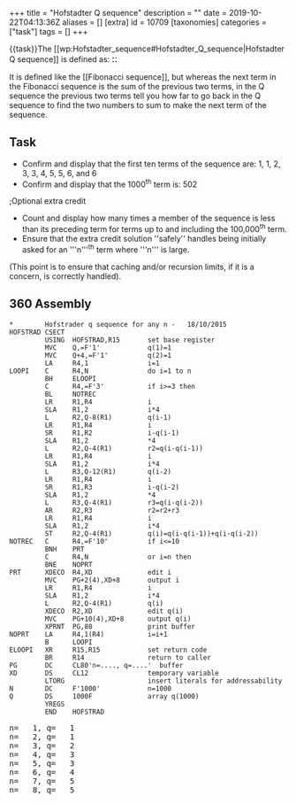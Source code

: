+++
title = "Hofstadter Q sequence"
description = ""
date = 2019-10-22T04:13:36Z
aliases = []
[extra]
id = 10709
[taxonomies]
categories = ["task"]
tags = []
+++

{{task}}The [[wp:Hofstadter_sequence#Hofstadter_Q_sequence|Hofstadter Q sequence]] is defined as:
<big>
:: <math>\begin{align}
Q(1)&=Q(2)=1, \\
Q(n)&=Q\big(n-Q(n-1)\big)+Q\big(n-Q(n-2)\big), \quad n>2.
\end{align}</math>
</big>

It is defined like the [[Fibonacci sequence]], but whereas the next term in the Fibonacci sequence is the sum of the previous two terms, in the Q sequence the previous two terms tell you how far to go back in the Q sequence to find the two numbers to sum to make the next term of the sequence.


## Task

* Confirm and display that the first ten terms of the sequence are: 1, 1, 2, 3, 3, 4, 5, 5, 6, and 6
* Confirm and display that the 1000<sup>th</sup> term is:   502


;Optional extra credit
* Count and display how many times a member of the sequence is less than its preceding term for terms up to and including the 100,000<sup>th</sup> term.
* Ensure that the extra credit solution   ''safely''   handles being initially asked for an '''n'''<sup>th</sup> term where   '''n'''   is large.

(This point is to ensure that caching and/or recursion limits, if it is a concern, is correctly handled).





## 360 Assembly

```360asm
*        Hofstrader q sequence for any n -   18/10/2015
HOFSTRAD CSECT
         USING  HOFSTRAD,R15       set base register
         MVC    Q,=F'1'            q(1)=1
         MVC    Q+4,=F'1'          q(2)=1
         LA     R4,1               i=1
LOOPI    C      R4,N               do i=1 to n
         BH     ELOOPI
         C      R4,=F'3'           if i>=3 then
         BL     NOTREC
         LR     R1,R4              i
         SLA    R1,2               i*4
         L      R2,Q-8(R1)         q(i-1)
         LR     R1,R4              i
         SR     R1,R2              i-q(i-1)
         SLA    R1,2               *4
         L      R2,Q-4(R1)         r2=q(i-q(i-1))
         LR     R1,R4              i
         SLA    R1,2               i*4
         L      R3,Q-12(R1)        q(i-2)
         LR     R1,R4              i
         SR     R1,R3              i-q(i-2)
         SLA    R1,2               *4
         L      R3,Q-4(R1)         r3=q(i-q(i-2))
         AR     R2,R3              r2=r2+r3
         LR     R1,R4              i
         SLA    R1,2               i*4
         ST     R2,Q-4(R1)         q(i)=q(i-q(i-1))+q(i-q(i-2))
NOTREC   C      R4,=F'10'          if i<=10
         BNH    PRT
         C      R4,N               or i=n then
         BNE    NOPRT
PRT      XDECO  R4,XD              edit i
         MVC    PG+2(4),XD+8       output i
         LR     R1,R4              i
         SLA    R1,2               i*4
         L      R2,Q-4(R1)         q(i)
         XDECO  R2,XD              edit q(i)
         MVC    PG+10(4),XD+8      output q(i)
         XPRNT  PG,80              print buffer
NOPRT    LA     R4,1(R4)           i=i+1
         B      LOOPI
ELOOPI   XR     R15,R15            set return code
         BR     R14                return to caller
PG       DC     CL80'n=...., q=....'  buffer
XD       DS     CL12               temporary variable
         LTORG                     insert literals for addressability
N        DC     F'1000'            n=1000
Q        DS     1000F              array q(1000)
         YREGS
         END    HOFSTRAD
```

<pre style="height:16ex">
n=   1, q=   1
n=   2, q=   1
n=   3, q=   2
n=   4, q=   3
n=   5, q=   3
n=   6, q=   4
n=   7, q=   5
n=   8, q=   5
n=   9, q=   6
n=  10, q=   6
n=1000, q= 502

```



## Ada


```Ada
with Ada.Text_IO;

procedure Hofstadter_Q_Sequence is

   type Callback is access procedure(N: Positive);

   procedure Q(First, Last: Positive; Q_Proc: Callback) is
   -- calls Q_Proc(Q(First)); Q_Proc(Q(First+1)); ... Q_Proc(Q(Last));
   -- precondition: Last > 2

      Q_Store: array(1 .. Last) of Natural := (1 => 1, 2 => 1, others => 0);
      -- "global" array to store the Q(I)
      -- if Q_Store(I)=0, we compute Q(I) and update Q_Store(I)
      -- else we already know Q(I) = Q_Store(I)

      function Q(N: Positive) return Positive is
      begin
         if Q_Store(N) = 0 then
            Q_Store(N) := Q(N - Q(N-1)) + Q(N-Q(N-2));
         end if;
         return Q_Store(N);
      end Q;

   begin
      for I in First .. Last loop
         Q_Proc(Q(I));
      end loop;
   end Q;

   procedure Print(P: Positive) is
   begin
      Ada.Text_IO.Put(Positive'Image(P));
   end Print;

   Decrease_Counter: Natural := 0;
   Previous_Value: Positive := 1;

   procedure Decrease_Count(P: Positive) is
   begin
      if P < Previous_Value then
         Decrease_Counter := Decrease_Counter + 1;
      end if;
      Previous_Value := P;
   end Decrease_Count;

begin
   Q(1, 10, Print'Access);
   -- the first ten terms of the sequence are: 1, 1, 2, 3, 3, 4, 5, 5, 6, and 6
   Ada.Text_IO.New_Line;

   Q(1000, 1000,  Print'Access);
   -- the 1000'th term is: 502
   Ada.Text_IO.New_Line;

   Q(2, 100_000, Decrease_Count'Access);
   Ada.Text_IO.Put_Line(Integer'Image(Decrease_Counter));
   -- how many times a member of the sequence is less than its preceding term
   -- for terms up to and including the 100,000'th term
end Hofstadter_Q_Sequence;
```


```txt
 1 1 2 3 3 4 5 5 6 6
 502
 49798
```



## ALGOL 68

{{trans|C}} Note: This specimen retains the original [[Hofstadter_Q_sequence#C|C]] coding style.
'''File: Hofstadter_Q_sequence.a68'''
```algol68
#!/usr/local/bin/a68g --script #

INT n = 100000;
main:
(
        INT flip;
        [n]INT q;

        q[1] := q[2] := 1;

        FOR i FROM 3 TO n DO
                q[i] := q[i - q[i - 1]] + q[i - q[i - 2]] OD;

        FOR i TO 10 DO
                printf(($g(0)$, q[i], $b(l,x)$, i = 10)) OD;

        printf(($g(0)l$, q[1000]));

        flip := 0;
        FOR i TO n-1 DO
                flip +:= ABS (q[i] > q[i + 1]) OD;

        printf(($"flips: "g(0)l$, flip))
)
```

```txt

1 1 2 3 3 4 5 5 6 6
502
flips: 49798

```



## APL



```APL
∇ Q_sequence;seq;size
    size←100000
    seq←{⍵,+/⍵[(1+⍴⍵)-¯2↑⍵]}⍣(size-2)⊢1 1

    ⎕←'The first 10 terms are:', seq[⍳10]
    ⎕←'The 1000th term is:', seq[1000]
    ⎕←(+/ 2>/seq),'terms were preceded by a larger term.'
∇
```


```txt

The first 10 terms are: 1 1 2 3 3 4 5 5 6 6
The 1000th term is: 502
49798 terms were preceded by a larger term.

```



## AutoHotkey


```AutoHotkey
SetBatchLines, -1
Q := HofsQSeq(100000)

Loop, 10
	Out .= Q[A_Index] ", "

MsgBox, % "First ten:`t" Out "`n"
	. "1000th:`t`t" Q[1000] "`n"
	. "Flips:`t`t" Q.flips

HofsQSeq(n) {
	Q := {1: 1, 2: 1, "flips": 0}
	Loop, % n - 2 {
		i := A_Index + 2
		,	Q[i] := Q[i - Q[i - 1]] + Q[i - Q[A_Index]]
		if (Q[i] < Q[i - 1])
			Q.flips++
	}
	return Q
}
```

```txt
First ten:	1, 1, 2, 3, 3, 4, 5, 5, 6, 6,
1000th:		502
Flips:		49798
```



## AWK


```awk
#!/usr/bin/awk -f
BEGIN {
  N = 100000
  print "Q-sequence(1..10) : " Qsequence(10)
  Qsequence(N,Q)
  print "1000th number of Q sequence : " Q[1000]
  for (n=2; n<=N; n++) {
	if (Q[n]<Q[n-1]) NN++
  }
  print "number of Q(n)<Q(n+1) for n<=100000 : " NN
}

function Qsequence(N,Q) {
  Q[1] = 1
  Q[2] = 1
  seq = "1 1"
  for (n=3; n<=N; n++) {
    Q[n] = Q[n-Q[n-1]]+Q[n-Q[n-2]]
    seq = seq" "Q[n]
  }
  return seq
}
```



```txt
Q-sequence(1..10) : 1 1 2 3 3 4 5 5 6 6
1000th number of Q sequence : 502
number of Q(n)<Q(n+1) for n<=100000 : 49798
```



## BASIC256

```BASIC256

limite = 100000
dim Q[limite+1]
cont = 0
Q[1] = 1
Q[2] = 1
for i = 3 to limite
	Q[i] = Q[i-Q[i-1]] + Q[i-Q[i-2]]
	if Q[i] < Q[i-1] then cont += 1
next i

print "Primeros 10 términos: ";
for i = 1 to 10
	print Q[i] + " ";
next i

print "Término número 1000:  "; Q[1000]
print "Términos menores que los anteriores: "; cont

```

```txt

Igual que la entrada de FreeBASIC.

```



## BBC BASIC


```bbcbasic
      PRINT "First 10 terms of Q = " ;
      FOR i% = 1 TO 10 : PRINT ;FNq(i%, c%) " "; : NEXT : PRINT
      PRINT "1000th term = " ; FNq(1000, c%)
      PRINT "100000th term = " ; FNq(100000, c%)
      PRINT "Term is less than preceding term " ; c% " times"
      END

      DEF FNq(n%, RETURN c%)
      LOCAL i%,q%()
      IF n% < 3 THEN = 1 ELSE IF n% = 3 THEN = 2
      DIM q%(n%)
      q%(1) = 1 : q%(2) = 1 : q%(3) = 2
      c% = 0
      FOR i% = 3 TO n%
        q%(i%) = q%(i% - q%(i%-1)) + q%(i% - q%(i%-2))
        IF q%(i%) < q%(i%-1) THEN c% += 1
      NEXT
      = q%(n%)
```

```txt

First 10 terms of Q = 1 1 2 3 3 4 5 5 6 6
1000th term = 502
100000th term = 48157
Term is less than preceding term 49798 times

```



## Bracmat


```bracmat
( 0:?memocells
& tbl$(memo,!memocells+1) { allocate array }
& ( Q
  =
    .   !arg:(1|2)&1
      |   !arg:>2
        & (   !arg:>!memocells:?memocells               { Array is too small. }
            & tbl$(memo,!memocells+1)        { Let array grow to needed size. }
          |                                         { Array is not too small. }
          )
        & ( !(!arg$memo):>0 { Set index to !arg. Return value at index if > 0 }
          |   Q$(!arg+-1*Q$(!arg+-1))+Q$(!arg+-1*Q$(!arg+-2))
            : ?(!arg$?memo)      { Set index to !arg. Store value just found. }
          )
  )
& 0:?i
&   whl
  ' (1+!i:~>10:?i&put$(str$(Q$!i " ")))
& put$\n
& whl'(1+!i:~>1000:?i&Q$!i)
& out$(Q$1000)
& 0:?previous:?lessThan:?i
&   whl
  ' ( 1+!i:~>100000:?i
    &   Q$!i
      : ( <!previous&1+!lessThan:?lessThan
        | ?
        )
      : ?previous
    )
& out$!lessThan
);
```

Output:

```txt
1 1 2 3 3 4 5 5 6 6
502
49798
```



## C


```c
#include <stdio.h>
#include <stdlib.h>

#define N 100000
int main()
{
	int i, flip, *q = (int*)malloc(sizeof(int) * N) - 1;

	q[1] = q[2] = 1;

	for (i = 3; i <= N; i++)
		q[i] = q[i - q[i - 1]] + q[i - q[i - 2]];

	for (i = 1; i <= 10; i++)
		printf("%d%c", q[i], i == 10 ? '\n' : ' ');

	printf("%d\n", q[1000]);

	for (flip = 0, i = 1; i < N; i++)
		flip += q[i] > q[i + 1];

	printf("flips: %d\n", flip);
	return 0;
}
```

```txt
1 1 2 3 3 4 5 5 6 6
502
flips: 49798

```



## C++

solution modeled after Perl solution


```cpp
#include <iostream>

int main() {
   const int size = 100000;
   int hofstadters[size] = { 1, 1 };
   for (int i = 3 ; i < size; i++)
      hofstadters[ i - 1 ] = hofstadters[ i - 1 - hofstadters[ i - 1 - 1 ]] +
                             hofstadters[ i - 1 - hofstadters[ i - 2 - 1 ]];
   std::cout << "The first 10 numbers are: ";
   for (int i = 0; i < 10; i++)
      std::cout << hofstadters[ i ] << ' ';
   std::cout << std::endl << "The 1000'th term is " << hofstadters[ 999 ] << " !" << std::endl;
   int less_than_preceding = 0;
   for (int i = 0; i < size - 1; i++)
      if (hofstadters[ i + 1 ] < hofstadters[ i ])
	     less_than_preceding++;
   std::cout << "In array of size: " << size << ", ";
   std::cout << less_than_preceding << " times a number was preceded by a greater number!" << std::endl;
   return 0;
}
```

```txt
The first 10 numbers are: 1 1 2 3 3 4 5 5 6 6
The 1000'th term is 502 !
In array of size: 100000, 49798 times a number was preceded by a greater number!
```



## C#



```C sharp
using System;
using System.Collections.Generic;

namespace HofstadterQSequence
{
    class Program
    {
        // Initialize the dictionary with the first two indices filled.
        private static readonly Dictionary<int, int> QList = new Dictionary<int, int>
                                                                 {
                                                                     {1, 1},
                                                                     {2, 1}
                                                                 };

        private static void Main()
        {
            int lessThanLast = 0;
                /* Initialize our variable that holds the number of times
                                   * a member of the sequence was less than its preceding term. */

            for (int n = 1; n <= 100000; n++)
            {
                int q = Q(n); // Get Q(n).

                if (n > 1 && QList[n - 1] > q) // If Q(n) is less than Q(n - 1),
                    lessThanLast++;            // then add to the counter.

                if (n > 10 && n != 1000) continue; /* If n is greater than 10 and not 1000,
                                                    * the rest of the code in the loop does not apply,
                                                    * and it will be skipped. */

                if (!Confirm(n, q)) // Confirm Q(n) is correct.
                    throw new Exception(string.Format("Invalid result: Q({0}) != {1}", n, q));

                Console.WriteLine("Q({0}) = {1}", n, q); // Write Q(n) to the console.
            }

            Console.WriteLine("Number of times a member of the sequence was less than its preceding term: {0}.",
                              lessThanLast);
        }

        private static bool Confirm(int n, int value)
        {
            if (n <= 10)
                return new[] {1, 1, 2, 3, 3, 4, 5, 5, 6, 6}[n - 1] == value;
            if (n == 1000)
                return 502 == value;
            throw new ArgumentException("Invalid index.", "n");
        }

        private static int Q(int n)
        {
            int q;

            if (!QList.TryGetValue(n, out q)) // Try to get Q(n) from the dictionary.
            {
                q = Q(n - Q(n - 1)) + Q(n - Q(n - 2)); // If it's not available, then calculate it.
                QList.Add(n, q); // Add it to the dictionary.
            }

            return q;
        }
    }
}
```


```txt
Q(1) = 1
Q(2) = 1
Q(3) = 2
Q(4) = 3
Q(5) = 3
Q(6) = 4
Q(7) = 5
Q(8) = 5
Q(9) = 6
Q(10) = 6
Q(1000) = 502
Number of times a member of the sequence was less than its preceding term: 49798.
```



## Clojure

The ''qs'' function, given the initial subsequence of Q of length ''n'', produces the initial subsequence of length ''n+1''.
The subsequences are vectors for efficient indexing.
''qfirst'' iterates ''qs'' so the nth iteration is Q{1..n].

```clojure
(defn qs [q]
  (let [n (count q)]
    (condp = n
      0 [1]
      1 [1 1]
      (conj q (+ (q (- n (q (- n 1))))
                 (q (- n (q (- n 2)))))))))

(defn qfirst [n] (-> (iterate qs []) (nth n)))

(println "first 10:" (qfirst 10))
(println "1000th:" (last (qfirst 1000)))
(println "extra credit:" (->> (qfirst 100000) (partition 2 1) (filter #(apply > %)) count))
```

<lang>first 10: [1 1 2 3 3 4 5 5 6 6]
1000th: 502
extra credit: 49798
```



## CoffeeScript

```coffeescript
hofstadterQ = do ->
  memo = [ 1 ,1, 1]
  Q = (n) ->
    result = memo[n]
    if typeof result != 'number'
      result = memo[n] = Q(n - Q(n - 1)) + Q(n - Q(n - 2))
    result

# some results:
console.log 'Q(' + i + ') = ' + hofstadterQ(i) for i in [1..10]
console.log 'Q(1000) = ' + hofstadterQ(1000)
```

```txt
Q(1) = 1
Q(2) = 1
Q(3) = 2
Q(4) = 3
Q(5) = 3
Q(6) = 4
Q(7) = 5
Q(8) = 5
Q(9) = 6
Q(10) = 6
Q(1000) = 502
```



## Common Lisp


```lisp
(defparameter *mm* (make-hash-table :test #'equal))

;;; generic memoization macro
(defmacro defun-memoize (f (&rest args) &body body)
  (defmacro hash () `(gethash (cons ',f (list ,@args)) *mm*))
  (let ((h (gensym)))
    `(defun ,f (,@args)
       (let ((,h (hash)))
	 (if ,h ,h
	   (setf (hash) (progn ,@body)))))))

;;; def q
(defun-memoize q (n)
  (if (<= n 2) 1
    (+ (q (- n (q (- n 1))))
       (q (- n (q (- n 2)))))))

;;; test
(format t "First of Q: ~a~%Q(1000): ~a~%Bumps up to 100000: ~a~%"
	(loop for i from 1 to 10 collect (q i))
	(q 1000)
	(loop with c = 0 with last-q = (q 1)
	      for i from 2 to 100000
	      do (let ((next-q (q i)))
		   (if (< next-q last-q) (incf c))
		   (setf last-q next-q))
	      finally (return c)))
```

```txt
First of Q: (1 1 2 3 3 4 5 5 6 6)
Q(1000): 502
Bumps up to 100000: 49798
```


Although the above definition of <code>q</code> is more general, for this specific problem the following is faster:
```lisp
(let ((cc (make-array 3 :element-type 'integer
		        :initial-element 1
			:adjustable t
			:fill-pointer 3)))
      (defun q (n)
	(when (>= n (length cc))
	  (loop for i from (length cc) below n do (q i))
	  (vector-push-extend
	    (+ (aref cc (- n (aref cc (- n 1))))
	       (aref cc (- n (aref cc (- n 2)))))
	    cc))
	(aref cc n)))
```



## D


```d
import std.stdio, std.algorithm, std.functional, std.range;

int Q(in int n) nothrow
in {
    assert(n > 0);
} body {
    alias mQ = memoize!Q;
    if (n == 1 || n == 2)
        return 1;
    else
        return mQ(n - mQ(n - 1)) + mQ(n - mQ(n - 2));
}

void main() {
    writeln("Q(n) for n = [1..10] is: ", iota(1, 11).map!Q);
    writeln("Q(1000) = ", Q(1000));
    writefln("Q(i) is less than Q(i-1) for i [2..100_000] %d times.",
             iota(2, 100_001).count!(i => Q(i) < Q(i - 1)));
}

```

```txt
Q(n) for n = [1..10] is: [1, 1, 2, 3, 3, 4, 5, 5, 6, 6]
Q(1000) = 502
Q(i) is less than Q(i-1) for i [2..100_000] 49798 times.

```



### Faster Version

Same output.

```d
import std.stdio, std.algorithm, std.range, std.array;

uint Q(in int n) nothrow
in {
    assert(n > 0);
} body {
    __gshared static Appender!(int[]) s = [0, 1, 1];

    foreach (immutable i; s.data.length .. n + 1)
        s ~= s.data[i - s.data[i - 1]] + s.data[i - s.data[i - 2]];
    return s.data[n];
}

void main() {
    writeln("Q(n) for n = [1..10] is: ", iota(1, 11).map!Q);
    writeln("Q(1000) = ", Q(1000));
    writefln("Q(i) is less than Q(i-1) for i [2..100_000] %d times.",
             iota(2, 100_001).count!(i => Q(i) < Q(i - 1)));
}

```



### Even Faster Version

This code is here to show that you don't have to use all fancy features of D. Straightforward simple code is often clearer, and faster.


```d

import std.stdio;

int[100_000] Q;

void main() {
	Q[0] = 1;
	Q[1] = 1;

	for (int i = 2; i < 100_000; i++)
	{
		Q[i] = Q[i - Q[i - 1]] + Q[i - Q[i - 2]];
	}

	write("Q(1..10) : ");
	for (int i = 0; i < 10; i++)
	{
		write(" ", Q[i]);
	}
	writeln;

	write("Q(1000) : ");
	writeln(Q[999]);

	int lt = 0;
	for (int i = 1; i < 100_000; i++)
	{
		if( Q[i-1] > Q[i] ) lt++;
	}

	writefln("Q(i) is less than Q(i-1) for i [2..100_000] %d times.", lt);
}

```



## Dart

Naive version using only recursion (Q(1000) fails due to browser script runtime restrictions)

```dart
int Q(int n) => n>2 ? Q(n-Q(n-1))+Q(n-Q(n-2)) : 1;

main() {
  for(int i=1;i<=10;i++) {
    print("Q($i)=${Q(i)}");
  }
  print("Q(1000)=${Q(1000)}");
}
```


Version featuring caching.

```dart
class Q {
  Map<int,int> _table;

  Q() {
    _table=new Map<int,int>();
    _table[1]=1;
    _table[2]=1;
  }

  int q(int n) {
    // if the cache is not filled until n-1, fill it starting with the lowest entries first
    // this avoids doing a recursion from n to 2 (e.g. if you call q(1000000) first)
    // this doesn't happen in the  tasks calls since the cache is filled ascending
    if(_table[n-1]==null) {
      for(int i=_table.length;i<n;i++) {
		q(i);
	  }
    }
    if(_table[n]==null) {
      _table[n]=q(n-q(n-1))+q(n-q(n-2));
    }

    return _table[n];
  }
}

main() {
  Q q=new Q();

  for(int i=1;i<=10;i++) {
    print("Q($i)=${q.q(i)}");
  }
  print("Q(1000)=${q.q(1000)}");

  int count=0;
  for(int i=2;i<=100000;i++) {
    if(q.q(i)<q.q(i-1)) {
      count++;
    }
  }
  print("value is smaller than previous $count times");
}
```

```txt
Q(1)=1
Q(2)=1
Q(3)=2
Q(4)=3
Q(5)=3
Q(6)=4
Q(7)=5
Q(8)=5
Q(9)=6
Q(10)=6
Q(1000)=502
value is smaller than previous 49798 times
```


If the maximum number is known, filling an array is probably the fastest solution.

```dart
main() {
  List<int> q=new List<int>(100001);
  q[1]=q[2]=1;

  int count=0;
  for(int i=3;i<q.length;i++) {
    q[i]=q[i-q[i-1]]+q[i-q[i-2]];
    if(q[i]<q[i-1]) {
      count++;
    }
  }
  for(int i=1;i<=10;i++) {
    print("Q($i)=${q[i]}");
  }
  print("Q(1000)=${q[1000]}");
  print("value is smaller than previous $count times");
}
```



## EchoLisp


```scheme

(define RECURSE_BUMP 500) ;; minimum of chrome:500 safari:1000 firefox:2000

;; count flips
(define (flips N)
	(for/sum ((n (in-range 2 (1+ N))))
	#:when (< (Q n) (Q (1- n)))  1))

(cache-size 120000)
(define (Q n)
	;; prevent browser stack overflow at low-cost
	(when (zero? (modulo n RECURSE_BUMP)) (for ((i (in-range 0 n RECURSE_BUMP ))) (Q i)))
	(+ (Q (- n (Q (1- n)))) (Q (- n (Q (- n 2))))))
(remember 'Q #(1 1 1)) ;; memoize and init


;; first call : check stack OK
(Q 100000) → 48157

(for ((i 11)) (write (Q i)))
1 1 1 2 3 3 4 5 5 6 6

(Q 1000)  → 502
(flips 100000) → 49798

```



## Eiffel


```Eiffel

class
	APPLICATION

create
	make

feature

	make
			-- Test output of the feature hofstadter_q_sequence.
		local
			count, i: INTEGER
			test: ARRAY [INTEGER]
		do
			io.put_string ("%NFirst ten numbers: %N")
			test := hofstadter_q_sequence (10)
			across
				test as ar
			loop
				io.put_string (ar.item.out + "%T")
			end
			test := hofstadter_q_sequence (100000)
			io.put_string ("1000th:%N")
			io.put_integer (test [1000])
			io.put_string ("%NNumber of Flips:%N")
			from
				i := 2
			until
				i > 100000
			loop
				if test [i] < test [i - 1] then
					count := count + 1
				end
				i := i + 1
			end
			io.put_integer (count)
		end

	hofstadter_q_sequence (lim: INTEGER): ARRAY [INTEGER]
			-- Hofstadter Q Sequence up to 'lim'.
		require
			lim_positive: lim > 0
		local
			q: ARRAY [INTEGER]
			i: INTEGER
		do
			create Result.make_filled (1, 1, lim)
			Result [1] := 1
			Result [2] := 1
			from
				i := 3
			until
				i > lim
			loop
				Result [i] := Result [i - Result [i - 1]] + Result [i - Result [i - 2]]
				i := i + 1
			end
		end

end


```

```txt

First ten numbers:
1 1 2 3 3 4 5 5 6 6
1000th:
502
Number of Flips:
49798

```



## Elixir

changed collection (Erlang array => Map)

```elixir
defmodule Hofstadter do
  defp flip(v2, v1) when v1 > v2, do: 1
  defp flip(_v2, _v1), do: 0

  defp list_terms(max, n, acc), do: Enum.map_join(n..max, ", ", &acc[&1])

  defp hofstadter(n, n, acc, flips) do
    IO.puts "The first ten terms are: #{list_terms(10, 1, acc)}"
    IO.puts "The 1000'th term is #{acc[1000]}"
    IO.puts "Number of flips: #{flips}"
  end
  defp hofstadter(max, n, acc, flips) do
    qn1 = acc[n-1]
    qn = acc[n - qn1] + acc[n - acc[n-2]]
    hofstadter(max, n+1, Map.put(acc, n, qn), flips + flip(qn, qn1))
  end

  def main(max \\ 100_000) do
    acc = %{1 => 1, 2 => 1}
    hofstadter(max+1, 3, acc, 0)
  end
end

Hofstadter.main
```


```txt

The first ten terms are: 1, 1, 2, 3, 3, 4, 5, 5, 6, 6
The 1000'th term is 502
Number of flips: 49798

```



## Erlang


```erlang
%% @author Jan Willem Luiten <jwl@secondmove.com>
%% Hofstadter Q Sequence for Rosetta Code

-module(hofstadter).
-export([main/0]).
-define(MAX, 100000).

flip(V2, V1) when V1 > V2 -> 1;
flip(_V2, _V1) -> 0.

list_terms(N, N, Acc) ->
	io:format("~w~n", [array:get(N, Acc)]);
list_terms(Max, N, Acc) ->
	io:format("~w, ", [array:get(N, Acc)]),
	list_terms(Max, N+1, Acc).

hofstadter(N, N, Acc, Flips) ->
	io:format("The first ten terms are: "),
	list_terms(9, 0, Acc),
	io:format("The 1000'th term is ~w~n", [array:get(999, Acc)]),
	io:format("Number of flips: ~w~n", [Flips]);
hofstadter(Max, N, Acc, Flips) ->
	Qn1 = array:get(N-1, Acc),
	Qn = array:get(N - Qn1, Acc) + array:get(N - array:get(N-2, Acc), Acc),
	hofstadter(Max, N+1, array:set(N, Qn, Acc), Flips + flip(Qn, Qn1)).

main() ->
	Tmp = array:set(0, 1, array:new(?MAX)),
	Acc = array:set(1, 1, Tmp),
	hofstadter(?MAX, 2, Acc, 0).

```

```txt

The first ten terms are: 1, 1, 2, 3, 3, 4, 5, 5, 6, 6
The 1000'th term is 502
Number of flips: 49798

```



## ERRE

```ERRE

PROGRAM HOFSTADER_Q

!
! for rosettacode.org
!

DIM Q%[10000]

PROCEDURE QSEQUENCE(Q,FLAG%->SEQ$)
! if FLAG% is true accumulate sequence in SEQ$
! (attention to string var lenght=255)
! otherwise calculate values in Q%[] only

  LOCAL N
  Q%[1]=1
  Q%[2]=1
  SEQ$="1 1"
  IF NOT FLAG% THEN Q=NUM END IF
  FOR N=3 TO Q DO
    Q%[N]=Q%[N-Q%[N-1]]+Q%[N-Q%[N-2]]
    IF FLAG% THEN SEQ$=SEQ$+STR$(Q%[N]) END IF
  END FOR
END PROCEDURE

BEGIN
  NUM=10000
  QSEQUENCE(10,TRUE->SEQ$)
  PRINT("Q-sequence(1..10) : ";SEQ$)
  QSEQUENCE(1000,FALSE->SEQ$)
  PRINT("1000th number of Q sequence : ";Q%[1000])
  FOR N=2 TO NUM DO
    IF Q%[N]<Q%[N-1] THEN NN+=1 END IF
  END FOR
  PRINT("Number of Q(n)<Q(n+1) for n<=10000 : ";NN)
END PROGRAM

```

Note: The extra credit was limited to 10000 because memory addressable range is limited to 64K.
If you want to implement extra credit for 100,000 you must use external file for array Q%[].

=={{header|F_Sharp|F#}}==

```fsharp
let memoize f =
    let cache = System.Collections.Generic.Dictionary<_,_>()
    fun x ->
        match cache.TryGetValue(x) with
        | (true, v) -> v
        | (_, _) ->
            let v = f x
            cache.[x] <- v
            v

let rec q = memoize (fun i ->
    if i < 3I then 1I
    else q (i - q (i - 1I)) + q (i - q(i - 2I)))

printf "q(1 .. 10) ="; List.iter (q >> (printf " %A")) [1I .. 10I]
printfn ""
printfn "q(1000) = %A" (q 1000I)
printfn "descents(100000) = %A" (Seq.sum  (Seq.init 100000 (fun i -> if q(bigint(i)) > q(bigint(i+1)) then 1 else 0)))
```

```txt
q(1 .. 10) = 1 1 2 3 3 4 5 5 6 6
q(1000) = 502
descents(100000) = 49798
```



## Factor

We define a method next that takes a sequence of the first n Q values and appends the next one to it. Then we perform it 1000 times on <code>{ 1 1 }</code> and show the first 10 and 999th (because the list is zero-indexed) elements.

```factor
( scratchpad ) : next ( seq -- newseq )
dup 2 tail* over length [ swap - ] curry map
[ dupd swap nth ] map 0 [ + ] reduce suffix ;

( scratchpad ) { 1 1 } 1000 [ next ] times  dup 10 head .  999 swap nth .
{ 1 1 2 3 3 4 5 5 6 6 }
502
```


=={{header|Fōrmulæ}}==

In [https://wiki.formulae.org/Hofstadter_Q_sequence this] page you can see the solution of this task.

Fōrmulæ programs are not textual, visualization/edition of programs is done showing/manipulating structures but not text ([http://wiki.formulae.org/Editing_F%C5%8Drmul%C3%A6_expressions more info]). Moreover, there can be multiple visual representations of the same program. Even though it is possible to have textual representation &mdash;i.e. XML, JSON&mdash; they are intended for transportation effects more than visualization and edition.

The option to show Fōrmulæ programs and their results is showing images. Unfortunately images cannot be uploaded in Rosetta Code.


## Fortran

The latter-day function COUNT(''logical expression'') could easily be replaced by a simple test-and-count in the DO-loop preparing the array. One hopes that the compiler produces sensible code rather than creating an auxiliary array of boolean results then counting the ''true'' values. Rather more clunky is the need to employ odd structure for the input loop so as to handle possible bad input (text, rather than a valid number, for example) and who knows, end-of-file might happen also.


```Fortran

Calculate the Hofstadter Q-sequence, using a big array rather than recursion.
      INTEGER ENUFF
      PARAMETER (ENUFF = 100000)
      INTEGER Q(ENUFF)	!Lots of memory these days.

      Q(1) = 1		!Initial values as per the definition.
      Q(2) = 1
      Q(3:) = -123456789!This will surely cause trouble!
      DO I = 3,ENUFF	!For values beyond the second,
        Q(I) = Q(I - Q(I - 1)) + Q(I - Q(I - 2))	!Reach back according to the last two values.
      END DO
Cast forth results as per the specification.
      WRITE (6,1) Q(1:10)		!Should be 1 1 2 3 3 4 5 5 6 6...
    1 FORMAT ("First ten values:",10I2)	!Known to be one-digit numbers.
      WRITE (6,*) "Q(1000) =",Q(1000)	!Should be 502.
      WRITE (6,3) ENUFF,COUNT(Q(2:ENUFF) < Q(1:ENUFF - 1))	!Please don't create a temporary array!
    3 FORMAT ("Count of those elements 2:",I0,
     1 " which are less than their predecessor: ",I0)	!Should be 49798.
Curry favour by allowing enquiries.
   10 WRITE (6,11) ENUFF
   11 FORMAT ("Nominate an index (in 1:",I0,"): ",$)	!Obviously, the $ says don't start a new line.
      READ (5,*,END = 999, ERR = 999) I	!Ask for a number, with precautions.
      IF (I.GT.0 .AND. I.LE.ENUFF) THEN	!A good number, but, within range?
        WRITE (6,12) I,Q(I)		!Yes. Reveal the requested value.
   12   FORMAT ("Q(",I0,") = ",I0)	!This should do.
        GO TO 10			!And ask again.
      END IF		! WHILE read(5,*) i & i > 0 & i < enuff DO write(6,*) "Q(",i,")=",Q(i);
Closedown.
  999 WRITE (6,*) "Bye."
      END

```


Output:

```txt

First ten values: 1 1 2 3 3 4 5 5 6 6
 Q(1000) =         502
Count of those elements 2:100000 which are less than their predecessor: 49798
Nominate an index (in 1:100000): 100000
Q(100000) = 48157
Nominate an index (in 1:100000): 0
 Bye.

```



## FreeBASIC


```freebasic

Const limite = 100000

Dim As Long Q(limite), i, cont = 0

Q(1) = 1
Q(2) = 1
For i = 3 To limite
    Q(i) = Q(i-Q(i-1)) + Q(i-Q(i-2))
    If Q(i) < Q(i-1) Then cont += 1
Next i

Print "Primeros 10 terminos:  ";
For i = 1 To 10
    Print Q(i) &" ";
Next i
Print

Print "Termino numero 1000:  "; Q(1000)

Print "Terminos menores que los anteriores: " &cont
End

```

```txt

Primeros 10 terminos:  1 1 2 3 3 4 5 5 6 6
Termino numero 1000:   502
Terminos menores que los anteriores: 49798

```



## Go

Sure there are ways that run faster or handle larger numbers; for the task though, maps and recursion work just fine.

```go
package main

import "fmt"

var m map[int]int

func initMap() {
    m = make(map[int]int)
    m[1] = 1
    m[2] = 1
}

func q(n int) (r int) {
    if r = m[n]; r == 0 {
        r = q(n-q(n-1)) + q(n-q(n-2))
        m[n] = r
    }
    return
}

func main() {
    initMap()
    // task
    for n := 1; n <= 10; n++ {
        showQ(n)
    }
    // task
    showQ(1000)
    // extra credit
    count, p := 0, 1
    for n := 2; n <= 1e5; n++ {
        qn := q(n)
        if qn < p {
            count++
        }
        p = qn
    }
    fmt.Println("count:", count)
    // extra credit
    initMap()
    showQ(1e6)
}

func showQ(n int) {
    fmt.Printf("Q(%d) = %d\n", n, q(n))
}
```

```txt

Q(1) = 1
Q(2) = 1
Q(3) = 2
Q(4) = 3
Q(5) = 3
Q(6) = 4
Q(7) = 5
Q(8) = 5
Q(9) = 6
Q(10) = 6
Q(1000) = 502
count: 49798
Q(1000000) = 512066

```



## Haskell


The basic task:


```Haskell
qSequence = tail qq where
  qq = 0 : 1 : 1 : map g [3..]
  g n = qq !! (n - qq !! (n-1)) + qq !! (n - qq !! (n-2))

-- Output:
*Main> (take 10 qSequence, qSequence !! (1000-1))
([1,1,2,3,3,4,5,5,6,6],502)
(0.00 secs, 525044 bytes)
```


Extra credit task:


```Haskell
import Data.Array

qSequence n = arr
  where
     arr = listArray (1,n) $ 1:1: map g [3..n]
     g i = arr!(i - arr!(i-1)) +
           arr!(i - arr!(i-2))

gradualth m k arr                         -- gradually precalculate m-th item
        | m <= v = pre `seq` arr!m        --   in steps of k
  where                                   --     to prevent STACK OVERFLOW
    pre = foldl1 (\a b-> a `seq` arr!b) [u,u+k..m]
    (u,v) = bounds arr

qSeqTest m n = let arr = qSequence $ max m n in
  ( take 10 . elems  $ arr                       -- 10 first items
  , gradualth m 10000 $ arr                      -- m-th item
  , length . filter (> 0)                       -- reversals in n items
     . _S (zipWith (-)) tail . take n . elems $ arr )

_S f g x = f x (g x)
```


```Haskell>Prelude Main
 qSeqTest 1000 100000    -- reversals in 100,000
([1,1,2,3,3,4,5,5,6,6],502,49798)
(0.09 secs, 18879708 bytes)

Prelude Main> qSeqTest 1000000 100000   -- 1,000,000-th item
([1,1,2,3,3,4,5,5,6,6],512066,49798)
(2.80 secs, 87559640 bytes)
```


Using a list (more or less) seemlessly backed up by a double resizing array:

```haskell
q = qq (listArray (1,2) [1,1]) 1 where
    qq ar n    = (arr!n) : qq arr (n+1) where
        l = snd (bounds ar)
        step n =arr!(n - (fromIntegral (arr!(n - 1)))) +
            arr!(n - (fromIntegral (arr!(n - 2))))
        arr :: Array Int Integer
        arr | n <= l = ar
            | otherwise = listArray (1, l*2)$
                ([ar!i | i <- [1..l]] ++
                 [step i | i <- [l+1..l*2]])

main = do
    putStr("first 10: "); print (take 10 q)
    putStr("1000-th:  "); print (q !! 999)
    putStr("flips: ")
    print $ length $ filter id $ take 100000 (zipWith (>) q (tail q))
```

```txt

first 10: [1,1,2,3,3,4,5,5,6,6]
1000-th:  502
flips: 49798

```


List backed up by a list of arrays, with nominal constant lookup time.  ''Somehow'' faster than the previous method.

```haskell
import Data.Array
import Data.Int (Int64)

q = qq [listArray (1,2) [1,1]] 1 where
    qq a n = seek aa n : qq aa (1 + n) where
        aa  | n <= l = a
            | otherwise = listArray (l+1,l*2) (take l $ drop 2 lst):a
            where
            l = snd (bounds $ head a)
            lst = seek a (l-1):seek a l:(ext lst (l+1))
            ext (q1:q2:qs) i = (g (i-q2) + g (i-q1)):ext (q2:qs) (1+i)
            g = seek aa
        seek (ar:ars) n
            | n >= fst (bounds ar) = ar ! n
            | otherwise = seek ars n

-- Only a perf test. Task can be done exactly the same as above
main = print $ sum qqq
    where
        qqq :: [Int64]
        qqq = map fromIntegral $ take 3000000 q
```


=={{header|Icon}} and {{header|Unicon}}==

```Icon
link printf

procedure main()

V := [1, 1, 2, 3, 3, 4, 5, 5, 6, 6]
every i := 1 to *V do
   if Q(i) ~= V[i] then stop("Assertion failure for position ",i)
printf("Q(1 to %d) - verified.\n",*V)

q := Q(n := 1000)
v := 502
printf("Q[%d]=%d - %s.\n",n,v,if q = v then "verified" else "failed")

invcount := 0
every i := 2 to (n := 100000) do
   if Q(i) < Q(i-1) then {
      printf("Q(%d)=%d < Q(%d)=%d\n",i,Q(i),i-1,Q(i-1))
      invcount +:= 1
      }
printf("There were %d inversions in Q up to %d\n",invcount,n)
end



procedure Q(n) #: Hofstader Q sequence
static S
initial S := [1,1]

if q := S[n] then return q
else {
   q := Q(n - Q(n - 1)) + Q(n - Q(n - 2))
   if *S = n - 1 then {
      put(S,q)
      return q
      }
   else
      runerr(500,n)
   }
end
```


[http://www.cs.arizona.edu/icon/library/src/procs/printf.icn printf.icn provides formatting]

```txt
Q(1 to 10) - verified.
Q[1000]=502 - verified.
Q(16)=9 < Q(15)=10
Q(25)=14 < Q(24)=16
Q(32)=17 < Q(31)=20
Q(36)=19 < Q(35)=21
...
Q(99996)=48252 < Q(99995)=50276
Q(99999)=48456 < Q(99998)=50901
Q(100000)=48157 < Q(99999)=48456
There were 49798 inversions in Q up to 100000
```


=={{header|IS-BASIC}}==
<lang IS-BASIC>100 PROGRAM "QSequen.bas"
110 LET LIMIT=1000
120 NUMERIC Q(1 TO LIMIT)
130 LET Q(1),Q(2)=1
140 FOR I=3 TO LIMIT
150   LET Q(I)=Q(I-Q(I-1))+Q(I-Q(I-2))
160 NEXT
170 PRINT "First 10 terms:"
180 FOR I=1 TO 10
190   PRINT Q(I);
200 NEXT
210 PRINT :PRINT "Term 1000:";Q(1000)
```



## J

'''Solution''' (''bottom-up''):
```j
   Qs=:0 1 1
   Q=: verb define
     n=. >./,y
     while. n>:#Qs do.
       Qs=: Qs,+/(-_2{.Qs){Qs
     end.
     y{Qs
)
```


'''Solution''' (''top-down''):
```j
   Q=: 1:`(+&$:/@:- $:@-& 1 2)@.(>&2)"0 M.
```


'''Example''':
```j
   Q 1+i.10
1 1 2 3 3 4 5 5 6 6
   Q 1000
502
   +/2>/\ Q 1+i.100000
49798
```


'''Note''': The bottom-up solution uses iteration and doesn't risk failure due to recursion limits or cache overflows.  The top-down solution uses recursion, and likely hews closer to the spirit of the task.  While this latter uses memoization/caching, at some point it will still hit a recursion limit (depends on the environment; in mine, it barfs at N=4402).  We use the bottom up version for the extra credit part of this task (the expression which compares adjacent numbers and gave us the result 49798).

It happens to be that the bottom-up version is written in the "explicit" style of code and the top-down version is written in the "tacit" (aka "point-free") style.  This is incidental and it's possible to write bottom-up tacitly and/or top-down explicitly.

The top-down version may be interesting as an example of algebraic factorization of code: taking advantage of some unique function composition operations in J, it manages to only mention <tt>$:</tt> (aka recursion aka "Q") twice.


## Java

[[Category:Memoization]]{{works with|Java|1.5+}}
This example also counts the number of times each n is used as an argument up to 100000 and reports the one that was used the most.

```java5
import java.util.HashMap;
import java.util.Map;

public class HofQ {
	private static Map<Integer, Integer> q = new HashMap<Integer, Integer>(){{
		put(1, 1);
		put(2, 1);
	}};

	private static int[] nUses = new int[100001];//not part of the task

	public static int Q(int n){
		nUses[n]++;//not part of the task
		if(q.containsKey(n)){
			return q.get(n);
		}
		int ans = Q(n - Q(n - 1)) + Q(n - Q(n - 2));
		q.put(n, ans);
		return ans;
	}

	public static void main(String[] args){
		for(int i = 1; i <= 10; i++){
			System.out.println("Q(" + i + ") = " + Q(i));
		}
		int last = 6;//value for Q(10)
		int count = 0;
		for(int i = 11; i <= 100000; i++){
			int curr = Q(i);
			if(curr < last) count++;
			last = curr;
			if(i == 1000) System.out.println("Q(1000) = " + curr);
		}
		System.out.println("Q(i) is less than Q(i-1) for i <= 100000 " + count + " times");

		//Optional stuff below here
		int maxUses = 0, maxN = 0;
		for(int i = 1; i<nUses.length;i++){
			if(nUses[i] > maxUses){
				maxUses = nUses[i];
				maxN = i;
			}
		}
		System.out.println("Q(" + maxN + ") was called the most with " + maxUses + " calls");
	}
}
```

```txt
Q(1) = 1
Q(2) = 1
Q(3) = 2
Q(4) = 3
Q(5) = 3
Q(6) = 4
Q(7) = 5
Q(8) = 5
Q(9) = 6
Q(10) = 6
Q(1000) = 502
Q(i) is less than Q(i-1) for i <= 100000 49798 times
Q(44710) was called the most with 19 calls
```



## JavaScript


### ES5

Based on memoization example from 'JavaScript: The Good Parts'.

```JavaScript
var hofstadterQ = function() {
   var memo = [1,1,1];
   var Q    = function (n) {
      var result = memo[n];
      if (typeof result !== 'number') {
         result  = Q(n - Q(n-1)) + Q(n - Q(n-2));
         memo[n] = result;
      }
      return result;
   };
   return Q;
}();

for (var i = 1; i <=10; i += 1) {
   console.log('Q('+ i +') = ' + hofstadterQ(i));
}

console.log('Q(1000) = ' + hofstadterQ(1000));

```

```txt

Q(1) = 1
Q(2) = 1
Q(3) = 2
Q(4) = 3
Q(5) = 3
Q(6) = 4
Q(7) = 5
Q(8) = 5
Q(9) = 6
Q(10) = 6
Q(1000) = 502
```




### ES6

Memoising with the accumulator of a fold

```JavaScript
(() => {
    'use strict';

    // hofQSeq :: Int -> [Int]
    const hofQSeq = x =>
        x > 2 ? tail(foldl((Q, n) =>
            n < 3 ? Q : Q.concat(
                Q[n - Q[n - 1]] + Q[n - Q[n - 2]]
            ), [0, 1, 1],
            range(1, x))) : (x > 0 ? take(x, [1, 1]) : undefined);


    // GENERIC FUNCTIONS -------------------------------------------

    // foldl :: (b -> a -> b) -> b -> [a] -> b
    const foldl = (f, a, xs) => xs.reduce(f, a),

        // range :: Int -> Int -> [Int]
        range = (m, n) =>
            Array.from({
                length: Math.floor(n - m) + 1
            }, (_, i) => m + i),

        // tail :: [a] -> [a]
        tail = xs => xs.length ? xs.slice(1) : undefined,

        // last :: [a] -> a
        last = xs => xs.length ? xs.slice(-1)[0] : undefined,

        // Int -> [a] -> [a]
        take = (n, xs) => xs.slice(0, n);

    // TEST --------------------------------------------------------
    return {
        firstTen: hofQSeq(10),
        thousandth: last(hofQSeq(1000)),
        'Q<Q-1UpTo10E5': hofQSeq(100000)
            .reduce((a, x, i, xs) => x < xs[i - 1] ? a + 1 : a, 0)
    };
})();
```


```JavaScript
{"firstTen":[1, 1, 2, 3, 3, 4, 5, 5, 6, 6],
 "thousandth":502,
 "Q<Q-1UpTo10E5":49798}
```



## jq

For the tasks related to evaluating Q(n) directy, a recursive implementation is used, firstly because the task requirements refer to "recursion limits", and secondly to demonstrate one way to handle a cache in a functional language.  To count the number of inversions, a non-recursive approach is used as it is faster and scales linearly.

For simplicity, we also define Q(0) = 1, so that the defining
formula also holds for n == 2, and so that we can cache Q(n) at the
n-th position of an array with index origin 0.

```jq

# For n>=2, Q(n) = Q(n - Q(n-1)) + Q(n - Q(n-2))
def Q:
  def Q(n):
    n as $n
    | (if . == null then [1,1,1] else . end) as $q
    | if $q[$n] != null then $q
      else
        $q | Q($n-1) as $q1
        | $q1 | Q($n-2) as $q2
        | $q2 | Q($n - $q2[$n - 1]) as $q3   # Q(n - Q(n-1))
        | $q3 | Q($n - $q3[$n - 2]) as $q4   # Q(n - Q(n-2))
        | ($q4[$n - $q4[$n-1]] + $q4[$n - $q4[$n -2]]) as $ans
        | $q4 | setpath( [$n]; $ans)
      end ;

  . as $n | null | Q($n) | .[$n];

# count the number of times Q(i) > Q(i+1) for 0 < i < n
def flips(n):
  (reduce range(3; n) as $n
    ([1,1,1]; . + [ .[$n - .[$n-1]] + .[$n - .[$n - 2 ]] ] )) as $q
  | reduce range(0; n) as $i
      (0; . + (if $q[$i] > $q[$i + 1] then 1 else 0 end)) ;

# The three tasks:
((range(0;11), 1000) | "Q(\(.)) = \( . | Q)"),

(100000 | "flips(\(.)) = \(flips(.))")
```


### Transcript


```bash

$ uname -a
Darwin Mac-mini 13.3.0 Darwin Kernel Version 13.3.0: Tue Jun  3 21:27:35 PDT 2014; root:xnu-2422.110.17~1/RELEASE_X86_64 x86_64
$ time jq -r -n -f hofstadter.jq
Q(0) = 1
Q(1) = 1
Q(2) = 1
Q(3) = 2
Q(4) = 3
Q(5) = 3
Q(6) = 4
Q(7) = 5
Q(8) = 5
Q(9) = 6
Q(10) = 6
Q(1000) = 502
flips(100000) = 49798

real	0m0.562s
user	0m0.541s
sys	0m0.011s
```



## Julia

The following implementation accepts an argument that is a single integer, an array of integers, or a range:

```julia
function hofstQseq(n, typerst::Type=Int)
    nmax = maximum(n)
    r = Vector{typerst}(nmax)
    r[1] = 1
    if nmax ≥ 2 r[2] = 1 end
    for i in 3:nmax
        r[i] = r[i - r[i - 1]] + r[i - r[i - 2]]
    end
    return r[n]
end

println("First ten elements of sequence: ", join(hofstQseq(1:10), ", "))
println("1000-th element: ", hofstQseq(1000))

```


```txt
First ten elements of sequence: 1, 1, 2, 3, 3, 4, 5, 5, 6, 6
1000-th element: 502
```


And we can also count the number of times a value is less than its predecessor by, for example:

```julia
seq = hofstQseq(1:100_000)
cnt = count(diff(seq) .< 0)
println("$cnt elements are less than the preceding one.")
```


```txt
49798 elements are less than the preceding one.
```


Since the implementation is non-recursive, there is no issue with recursion limits.


## Kotlin


```scala
// version 1.1.4

fun main(args: Array<String>) {
    val q = IntArray(100_001)
    q[1] = 1
    q[2] = 1
    for (n in 3..100_000) q[n] = q[n - q[n - 1]] + q[n - q[n - 2]]
    print("The first 10 terms are : ")
    for (i in 1..10) print("${q[i]}  ")
    println("\n\nThe 1000th term is : ${q[1000]}")
    val flips = (2..100_000).count { q[it] < q[it - 1] }
    println("\nThe number of flips for the first 100,000 terms is : $flips")
}
```


```txt

The first 10 terms are : 1  1  2  3  3  4  5  5  6  6

The 1000th term is : 502

The number of flips for the first 100,000 terms is : 49798

```



## Maple

We use automatic memoisation ("option remember") in the following.  The use of "option system" assures that memoised values can be garbage collected.

```Maple
Q := proc( n )
        option remember, system;
        if n = 1 or n = 2 then
                1
        else
                thisproc( n - thisproc( n - 1 ) ) + thisproc( n - thisproc( n - 2 ) )
        end if
end proc:
```

From this we get:

```Maple>
 seq( Q( i ), i = 1 .. 10 );
                      1, 1, 2, 3, 3, 4, 5, 5, 6, 6

> Q( 1000 );
                                  502
```

To determine the number of "flips", we proceed as follows.

```Maple>
 flips := 0:
> for i from 2 to 100000 do
>       if L[ i ] < L[ i - 1 ] then
>               flips := 1 + flips
>       end if
> end do:
> flips;
                                 49798
```

Alternatively, we can build the sequence in an array.

```Maple
Qflips := proc( n )
        local a := Array( 1 .. n );
        a[ 1 ] := 1;
        a[ 2 ] := 1;
        for local i from 3 to n do
                a[ i ] := a[ i - a[ i - 1 ] ] + a[ i - a[ i - 2 ] ]
        end do;
        local flips := 0;
        for i from 2 to n do
                if a[ i ] < a[ i - 1 ] then
                        flips := 1 + flips
                end if
        end do;
        flips
end proc:
```

This gives the same result.

```Maple>
 Qflips( 10^5 );
                                 49798
```


=={{header|Mathematica}} / {{header|Wolfram Language}}==

```Mathematica
Hofstadter[1] = Hofstadter[2] = 1;
Hofstadter[n_Integer?Positive] := Hofstadter[n] = Block[{$RecursionLimit = Infinity},
   Hofstadter[n - Hofstadter[n - 1]] + Hofstadter[n - Hofstadter[n - 2]]
]
```

```Mathematica
Hofstadter /@ Range[10]
{1,1,2,3,3,4,5,5,6,6}
Hofstadter[1000]
502
Count[Differences[Hofstadter /@ Range[100000]], _?Negative]
49798
```


=={{header|MATLAB}} / {{header|Octave}}==
This solution pre-allocates memory and is an iterative solution, so caching or recursion limits do not apply.

```MATLAB
function Q = Qsequence(N)
  %% zeros are used to pre-allocate memory, this is not strictly necessary but can significantly improve performance for large N
  Q = [1,1,zeros(1,N-2)];
  for n=3:N
    Q(n) = Q(n-Q(n-1))+Q(n-Q(n-2));
  end;
end;
```

Confirm and display that the first ten terms of the sequence are: 1, 1, 2, 3, 3, 4, 5, 5, 6, and 6

```txt
>> Qsequence(10)
ans =
   1   1   2   3   3   4   5   5   6   6

```

Confirm and display that the 1000'th term is: 502

```txt
>> Q=Qsequence(1000); Q(end)
ans =  502

```

Count and display how many times a member of the sequence is less than its preceding term for terms up to and including the 100,000'th term.

```txt
>> sum(diff(Qsequence(100000))<0)
ans =  49798

```



## MiniScript


```MiniScript
cache = {1:1, 2:1}

Q = function(n)
    if not cache.hasIndex(n) then
        q = Q(n - Q(n-1)) + Q(n - Q(n-2))
        cache[n] = q
    end if
    return cache[n]
end function

for i in range(1,10)
    print "Q(" + i + ") = " + Q(i)
end for
print "Q(1000) = " + Q(1000)
```

```txt
Q(1) = 1
Q(2) = 1
Q(3) = 2
Q(4) = 3
Q(5) = 3
Q(6) = 4
Q(7) = 5
Q(8) = 5
Q(9) = 6
Q(10) = 6
Q(1000) = 502
```



## Nim


```nim
var q = @[1, 1]
for n in 2 .. <100_000: q.add q[n-q[n-1]] + q[n-q[n-2]]

echo q[0..9]
assert q[0..9] == @[1, 1, 2, 3, 3, 4, 5, 5, 6, 6]

echo q[999]
assert q[999] == 502

var lessCount = 0
for n in 1 .. <100_000:
  if q[n] < q[n-1]:
    inc lessCount
echo lessCount
```

```txt
@[1, 1, 2, 3, 3, 4, 5, 5, 6, 6]
502
49798
```


=={{header|Oberon-2}}==
Works with oo2c version 2

```oberon2

MODULE Hofstadter;
IMPORT
  Out;

VAR
  i,count,q,prev: LONGINT;
  founds: ARRAY 100001 OF LONGINT;

  PROCEDURE Q(n: LONGINT): LONGINT;
  BEGIN
    IF founds[n] = 0 THEN
      CASE n OF
        1 .. 2:
            founds[n] := 1
        ELSE  founds[n] := Q(n - Q(n - 1)) + Q(n - Q(n - 2))
      END
    END;
    RETURN founds[n]
  END Q;

BEGIN
  (* first ten numbers in the sequence *)
  FOR i := 1 TO 10 DO
    Out.String("At ");Out.LongInt(i,0);Out.String(":> ");Out.LongInt(Q(i),4);Out.Ln
  END;

  Out.String("1000th value: ");Out.LongInt(Q(1000),4);Out.Ln;

  prev := 1;
  FOR i := 2 TO 100000 DO
    q := Q(i);
    IF q < prev THEN INC(count) END;
    prev := q
  END;
  Out.String("terms less than the previous: ");Out.LongInt(count,4);Out.Ln
END Hofstadter.

```

Output:

```txt

At 1:>    1
At 2:>    1
At 3:>    2
At 4:>    3
At 5:>    3
At 6:>    4
At 7:>    5
At 8:>    5
At 9:>    6
At 10:>    6
1000th value:  502
terms less than the previous: 49798

```



## Oforth



```Oforth
: QSeqTask
| q i |
   ListBuffer newSize(100000) dup add(1) dup add(1) ->q
   0 3 100000 for: i [
      q add(q at(i q at(i 1-) -) q at(i q at(i 2 -) -) +)
      q at(i) q at(i 1-) < ifTrue: [ 1+ ]
      ]
   q left(10) println q at(1000) println println ;
```


```txt

[1, 1, 2, 3, 3, 4, 5, 5, 6, 6]
502
49798

```



## PARI/GP

Straightforward, unoptimized version; about 1 ms.

```parigp
Q=vector(1000);Q[1]=Q[2]=1;for(n=3,#Q,Q[n]=Q[n-Q[n-1]]+Q[n-Q[n-2]]);
Q1=vecextract(Q,"1..10");
print("First 10 terms: "Q1,if(Q1==[1, 1, 2, 3, 3, 4, 5, 5, 6, 6]," (as expected)"," (in error)"));
print("1000-th term: "Q[1000],if(Q[1000]==502," (as expected)"," (in error)"));
```


```txt
First 10 terms: [1, 1, 2, 3, 3, 4, 5, 5, 6, 6] (as expected)
1000-th term: 502 (as expected)
```



## Pascal


```pascal
Program HofstadterQSequence (output);

const
  limit = 100000;

var
  q: array [1..limit] of longint;
  i, flips: longint;

begin
  q[1] := 1;
  q[2] := 1;
  for i := 3 to limit do
    q[i] := q[i - q[i - 1]] + q[i - q[i - 2]];
  for i := 1 to 10 do
    write(q[i], ' ');
  writeln;
  writeln(q[1000]);
  flips := 0;
  for i := 1 to limit - 1 do
    if q[i] > q[i+1] then
      inc(flips);
  writeln('Flips: ', flips);
end.
```

```txt
:> ./HofstadterQSequence
1 1 2 3 3 4 5 5 6 6
502
Flips: 49798

```



## Perl



```Perl
my @Q = (0,1,1);
push @Q, $Q[-$Q[-1]] + $Q[-$Q[-2]] for 1..100_000;
say "First 10 terms: [@Q[1..10]]";
say "Term 1000: $Q[1000]";
say "Terms less than preceding in first 100k: ",scalar(grep { $Q[$_] < $Q[$_-1] } 2..100000);
```

```txt
First 10 terms: [1 1 2 3 3 4 5 5 6 6]
Term 1000: 502
Terms less than preceding in first 100k: 49798
```


A more verbose and less idiomatic solution:

```Perl
#!/usr/bin/perl
use warnings;
use strict;

my @hofstadters = ( 1 , 1 );
while ( @hofstadters < 100000 ) {
   my $nextn = @hofstadters + 1;
# array index counting starts at 0 , so we have to subtract 1 from the numbers!
   push @hofstadters ,  $hofstadters [ $nextn - 1 - $hofstadters[ $nextn - 1 - 1 ] ]
      + $hofstadters[ $nextn - 1 - $hofstadters[ $nextn - 2 - 1 ]];
}
for my $i ( 0..9 ) {
   print "$hofstadters[ $i ]\n";
}
print "The 1000'th term is $hofstadters[ 999 ]!\n";
my $less_than_preceding = 0;
for my $i ( 0..99998 ) {
   $less_than_preceding++ if $hofstadters[ $i + 1 ] < $hofstadters[ $i ];
}
print "Up to and including the 100000'th term, $less_than_preceding terms are less " .
   "than their preceding terms!\n";

```

```txt
1
1
2
3
3
4
5
5
6
6
The 1000'th term is 502!
Up to and including the 100000'th term, 49798 terms are less than their preceding terms!

```


This different solution uses tie to make the Q sequence look like a regular array, and only fills the cache on demand.
Some pre-allocation is done which provides a minor speed increase for the extra credit.
I could have chosen to do recursion instead of iteration, as perl has no limit on how deeply one may recurse, but did not see the benefit of doing so.


```Perl
#!perl
use strict;
use warnings;
package Hofstadter;
sub TIEARRAY {
   bless [undef, 1, 1], shift;
}
sub FETCH {
   my ($self, $n) = @_;
   die if $n < 1;
   if( $n > $#$self ) {
      my $start = $#$self + 1;
      $#$self = $n; # pre-allocate for efficiency
      for my $nn ( $start .. $n ) {
         my ($a, $b) = (1, 2);
         $_ = $self->[ $nn - $_ ] for $a, $b;
         $_ = $self->[ $nn - $_ ] for $a, $b;
         $self->[$nn] = $a + $b;
      }
   }
   $self->[$n];
}

package main;

tie my (@q), "Hofstadter";

print "@q[1..10]\n";
print $q[1000], "\n";

my $count = 0;
for my $n ( 2 .. 100_000 ) {
   $count++ if $q[$n] < $q[$n - 1];
}
print "Extra credit: $count\n";

```

```txt

1 1 2 3 3 4 5 5 6 6
502
Extra credit: 49798

```



## Perl 6


### OO solution

Similar concept as the perl5 solution, except that the cache is only filled on demand.


```perl6
class Hofstadter {
  has @!c = 1,1;
  method AT-POS ($me: Int $i) {
    @!c.push($me[@!c.elems-$me[@!c.elems-1]] +
	     $me[@!c.elems-$me[@!c.elems-2]]) until @!c[$i]:exists;
    return @!c[$i];
  }
}

# Testing:

my Hofstadter $Q .= new();

say "first ten: $Q[^10]";
say "1000th: $Q[999]";

my $count = 0;
$count++ if $Q[$_ +1 ] < $Q[$_] for  ^99_999;
say "In the first 100_000 terms, $count terms are less than their preceding terms";
```

```txt
first ten: 1 1 2 3 3 4 5 5 6 6
1000th: 502
In the first 100_000 terms, 49798 terms are less than their preceding terms
```



### Idiomatic solution

With a lazily generated array, we automatically get caching.

```perl6
my @Q = 1, 1, -> $a, $b {
    (state $n = 1)++;
    @Q[$n - $a] + @Q[$n - $b]
} ... *;

# Testing:

say "first ten: ", @Q[^10];
say "1000th: ", @Q[999];
say "In the first 100_000 terms, ",
   [+](@Q[1..100000] Z< @Q[0..99999]),
   " terms are less than their preceding terms";
```

(Same output.)


## Phix

Just to be flash, I also calculated the 100 millionth term - the only limiting factor here would be the length of Q
(on 32 bit, theoretical max sequence length is 402,653,177).

```Phix
sequence Q = {1,1}

function q(integer n)
    integer l = length(Q)
    while n>l do
        l += 1
        Q &= Q[l-Q[l-1]]+Q[l-Q[l-2]]
    end while
    return Q[n]
end function

{} = q(10)  -- (or collect one by one)
printf(1,"First ten terms: %s\n",{sprint(Q[1..10])})
printf(1,"1000th: %d\n",q(1000))
printf(1,"100,000th: %d\n",q(100_000))
integer n = 0
for i=2 to 100_000 do
    n += Q[i]<Q[i-1]
end for
printf(1,"Flips up to 100,000: %d\n",{n})
atom t0 = time()
printf(1,"100,000,000th: %d (%3.2fs)\n",{q(100_000_000),time()-t0})
```

```txt

First ten terms: {1,1,2,3,3,4,5,5,6,6}
1000th: 502
100,000th: 48157
Flips up to 100,000: 49798
100,000,000th: 50166508 (7.53s)

```



## PicoLisp


```PicoLisp
(de q (N)
   (cache '(NIL) N
      (if (>= 2 N)
         1
         (+
            (q (- N (q (dec N))))
            (q (- N (q (- N 2)))) ) ) ) )
```

Test:

```PicoLisp
: (mapcar q (range 1 10))
-> (1 1 2 3 3 4 5 5 6 6)

: (q 1000)
-> 502

: (let L (mapcar q (range 1 100000))
   (cnt < (cdr L) L) )
-> 49798
```



## PL/I


```PL/I

/* Hofstrader Q sequence for any "n". */

H: procedure options (main);  /* 28 January 2012 */
   declare n fixed binary(31);

   put ('How many values do you want? :');
   get (n);

begin;
   declare Q(n) fixed binary (31);
   declare i fixed binary (31);

   Q(1), Q(2) = 1;
   do i = 1 upthru n;
      if i >= 3 then Q(i) = ( Q(i - Q(i-1)) + Q(i - Q(i-2)) );
      if i <= 20 then put skip list ('n=' || trim(i), Q(i));
   end;
   put skip list ('n=' || trim(i), Q(i));
end;
end H;

```

```txt

How many values do you want? :

n=1                                  1
n=2                                  1
n=3                                  2
n=4                                  3
n=5                                  3
n=6                                  4
n=7                                  5
n=8                                  5
n=9                                  6
n=10                                 6
n=11                                 6
n=12                                 8
n=13                                 8
n=14                                 8
n=15                                10
n=16                                 9
n=17                                10
n=18                                11
n=19                                11
n=20                                12
n=1000                             502

```

{{out}} for n=100,000

```txt

n=100000                         48157

```

Bonus to produce the count of unordered values:
<lang>
   declare tally fixed binary (31) initial (0);

   do i = 1 to n-1;
      if Q(i) > Q(i+1) then tally = tally + 1;
   end;
   put skip data (tally);

```

```txt

n=100000                         48157
TALLY=         49798;

```



## PureBasic


```PureBasic
If Not OpenConsole("Hofstadter Q sequence")
  End 1
EndIf

#N = 100000
Define i.i, flip.i = 0
Dim q.i(#N)
q(1) = 1
q(2) = 1
For i = 3 To #N
  q(i) = q(i - q(i - 1)) + q(i - q(i - 2))
Next
For i = 1 To #N - 1
  flip + Bool(q(i) > q(i + 1))
Next

Print(~"First ten:\t")
For i = 1 To 10 : Print(LSet(Str(q(i)), 3)) : Next
PrintN(~"\n1000th:\t\t" + Str(q(1000)))
PrintN(~"Flips:\t\t" + Str(flip))
Input()
End
```

```txt
First ten:      1  1  2  3  3  4  5  5  6  6
1000th:         502
Flips:          49798
```



## Python


```python
def q(n):
    if n < 1 or type(n) != int: raise ValueError("n must be an int >= 1")
    try:
        return q.seq[n]
    except IndexError:
        ans = q(n - q(n - 1)) + q(n - q(n - 2))
        q.seq.append(ans)
        return ans
q.seq = [None, 1, 1]

if __name__ == '__main__':
    first10 = [q(i) for i in range(1,11)]
    assert first10 == [1, 1, 2, 3, 3, 4, 5, 5, 6, 6], "Q() value error(s)"
    print("Q(n) for n = [1..10] is:", ', '.join(str(i) for i in first10))
    assert q(1000) == 502, "Q(1000) value error"
    print("Q(1000) =", q(1000))
```


;Extra credit:
If you try and initially compute larger values of n then you tend to hit the Python recursion limit.

The function q1 gets around this by calling function q to extend the Q series in increments below the recursion limit.

The following code is to be concatenated to the code above:

```python
from sys import getrecursionlimit

def q1(n):
    if n < 1 or type(n) != int: raise ValueError("n must be an int >= 1")
    try:
        return q.seq[n]
    except IndexError:
        len_q, rlimit = len(q.seq), getrecursionlimit()
        if (n - len_q) > (rlimit // 5):
            for i in range(len_q, n, rlimit // 5):
                q(i)
        ans = q(n - q(n - 1)) + q(n - q(n - 2))
        q.seq.append(ans)
        return ans

if __name__ == '__main__':
    tmp = q1(100000)
    print("Q(i+1) < Q(i) for i [1..100000] is true %i times." %
          sum(k1 < k0 for k0, k1 in zip(q.seq[1:], q.seq[2:])))
```


```txt
Q(n) for n = [1..10] is: 1, 1, 2, 3, 3, 4, 5, 5, 6, 6
Q(1000) = 502
Q(i+1) < Q(i) for i [1..10000] is true 49798 times.
```



### Alternative


```python
def q(n):
    l = len(q.seq)
    while l <= n:
        q.seq.append(q.seq[l - q.seq[l - 1]] + q.seq[l - q.seq[l - 2]])
	l += 1
    return q.seq[n]
q.seq = [None, 1, 1]

print("Q(n) for n = [1..10] is:", [q(i) for i in range(1, 11)])
print("Q(1000) =", q(1000))
q(100000)
print("Q(i+1) < Q(i) for i [1..100000] is true %i times." %
      sum([q.seq[i] > q.seq[i + 1] for i in range(1, 100000)]))
```



## R


```rsplus

cache <- vector("integer", 0)
cache[1] <- 1
cache[2] <- 1

Q <- function(n) {
  if (is.na(cache[n])) {
    value <- Q(n-Q(n-1)) + Q(n-Q(n-2))
    cache[n] <<- value
  }
  cache[n]
}

for (i in 1:1e5) {
  Q(i)
}

for (i in 1:10) {
  cat(Q(i)," ",sep = "")
}
cat("\n")
cat(Q(1000),"\n")

count <- 0
for (i in 2:1e5) {
  if (Q(i) < Q(i-1)) count <- count + 1
}
cat(count,"terms is less than its preceding term\n")

```

```txt

1 1 2 3 3 4 5 5 6 6
502
49798 terms is less than its preceding term

```



## Racket


```racket

#lang racket

(define t (make-hash))
(hash-set! t 0 0)
(hash-set! t 1 1)
(hash-set! t 2 1)

(define (Q n)
  (hash-ref! t n (λ() (+ (Q (- n (Q (- n 1))))
                         (Q (- n (Q (- n 2))))))))

(for/list ([i (in-range 1 11)]) (Q i))
(Q 1000)

;; extra credit
(for/sum ([i 100000]) (if (< (Q (add1 i)) (Q i)) 1 0))

```


```txt

'(1 1 2 3 3 4 5 5 6 6)
502
49798

```



## REXX

===non-recursive===
The REXX language doesn't allow expressions for stemmed array indices, so a temporary variable must be used.

```rexx
/*REXX program generates the    Hofstadter  Q     sequence for any specified   N.       */
parse arg a b c d .                              /*obtain optional arguments from the CL*/
if a=='' | a==","  then a=       10              /*Not specified?  Then use the default.*/
if b=='' | b==","  then b=    -1000              /* "      "         "   "   "      "   */
if c=='' | c==","  then c=  -100000              /* "      "         "   "   "      "   */
if d=='' | d==","  then d= -1000000              /* "      "         "   "   "      "   */
q.= 1;                 ac=   abs(c)              /* [↑]  negative #'s don't show values.*/
call HofstadterQ  a
call HofstadterQ  b;   say;    say  abs(b)th(b)      'value is:'      result;          say
call HofstadterQ  c
downs= 0;              do j=2  for ac-1;        jm= j - 1
                          downs= downs + (q.j<q.jm)
                       end   /*j*/

say downs  'terms are less then the previous term,'    ac || th(ac)    'term is:'     q.ac
call HofstadterQ  d;                     ad= abs(d);            say
say 'The'      ad || th(ad)        'term is'           q.ad
exit                                             /*stick a fork in it,  we're all done. */
/*──────────────────────────────────────────────────────────────────────────────────────*/
HofstadterQ: procedure expose q.; parse arg x 1 ox     /*get number to generate through.*/
                                                       /* [↑]   OX    is the same as X. */
x= abs(x)                                              /*use the absolute value for  X. */
w= length(x)                                           /*use for right justified output.*/
             do j=1  for x                             /* [↓]  use short─circuit IF test*/
             if j>2   then if q.j==1  then  do;    jm1= j - 1;             jm2= j - 2
                                                    _1= j - q.jm1;          _2= j - q.jm2
                                                   q.j= q._1  +  q._2
                                            end
             if ox>0  then say right(j,w) right(q.j,w) /*display the number if  OX > 0. */
             end    /*j*/
return q.x                                             /*return the │X│th term to caller*/
/*──────────────────────────────────────────────────────────────────────────────────────*/
th: procedure; x=abs(arg(1)); return word('th st nd rd',1+x//10*(x//100%10\==1)*(x//10<4))
```

```txt

 1  1
 2  1
 3  2
 4  3
 5  3
 6  4
 7  5
 8  5
 9  6
10  6

1000th value is: 502

49798 terms are less then the previous term, 100000th term is: 48157

The 1000000th term is 512066

```


===non-recursive, simpler===
This REXX example is identical to the first version
except that it uses a function to retrieve array elements which may have index expressions.

```rexx
/*REXX program generates the    Hofstadter  Q     sequence for any specified   N.       */
parse arg a b c d .                              /*obtain optional arguments from the CL*/
if a=='' | a==","  then a=       10              /*Not specified?  Then use the default.*/
if b=='' | b==","  then b=    -1000              /* "      "         "   "   "      "   */
if c=='' | c==","  then c=  -100000              /* "      "         "   "   "      "   */
if d=='' | d==","  then d= -1000000              /* "      "         "   "   "      "   */
q.= 1;                 ac=   abs(c)              /* [↑]  negative #'s don't show values.*/
call HofstadterQ  a
call HofstadterQ  b;   say;    say  abs(b)th(b)       'value is:'       result;        say
call HofstadterQ  c
downs=0;                       do j=2  for ac-1;    jm=j-1
                               downs= downs + (q.j<q.jm)
                               end   /*j*/

say downs  'terms are less then the previous term,'    ac || th(ac)    'term is:'     q.ac
call HofstadterQ  d;                     ad=abs(d);             say
say 'The'   ad || th(ad)   'term is'   q.ad
exit                                             /*stick a fork in it,  we're all done. */
/*──────────────────────────────────────────────────────────────────────────────────────*/
HofstadterQ: procedure expose q.; parse arg x 1 ox     /*get number to generate through.*/
                                                       /* [↑]   OX    is the same as X. */
x= abs(x)                                              /*use the absolute value for  X. */
w= length(x)                                           /*use for right justified output.*/
             do j=1  for x
             if j>2   then  if q.j==1  then  q.j= q(j - q(j-1))  +  q(j - q(j-2))
             if ox>0  then  say right(j, w)       right(q.j, w)           /*if X>0, tell*/
             end    /*j*/
return q.x                                             /*return the │X│th term to caller*/
/*──────────────────────────────────────────────────────────────────────────────────────*/
q:  parse arg ?;              return q.?               /*return value of Q.? to invoker.*/
th: procedure; x=abs(arg(1)); return word('th st nd rd',1+x//10*(x//100%10\==1)*(x//10<4))
```

Because of the additional subroutine (function) invokes, this REXX version is about half as fast as the 1<sup>st</sup> REXX version.


### recursive


```rexx
/*REXX program generates the    Hofstadter  Q     sequence for any specified   N.       */
parse arg a b c d .                              /*obtain optional arguments from the CL*/
if a=='' | a==","  then a=       10              /*Not specified?  Then use the default.*/
if b=='' | b==","  then b=    -1000              /* "      "         "   "   "      "   */
if c=='' | c==","  then c=  -100000              /* "      "         "   "   "      "   */
if d=='' | d==","  then d= -1000000              /* "      "         "   "   "      "   */
q.=0;  q.1=1;  q.2=1;  ac=   abs(c)              /* [↑]  negative #'s don't show values.*/
call HofstadterQ  a
call HofstadterQ  b;   say;    say  abs(b)th(b)      'value is:'      result;          say
call HofstadterQ  c
downs=0;                       do j=2  for ac-1;    jm= j-1
                               downs= downs + (q.j<q.jm)
                               end   /*j*/

say downs  'terms are less then the previous term,'    ac || th(ac)    "term is:"     q.ac
call HofstadterQ  d;                     ad=abs(d);             say
say 'The'      ad || th(ad)      "term is"      q.ad
exit                                             /*stick a fork in it,  we're all done. */
/*──────────────────────────────────────────────────────────────────────────────────────*/
HofstadterQ: procedure expose q.; parse arg x 1 ox     /*get number to generate through.*/
                                                       /* [↑]   OX    is the same as X. */
x= abs(x)                                              /*use the absolute value for  X. */
w= length(x)                                           /*use for right justified output.*/
            do j=1  for x
            if q.j==0 then q.j= QR(j)                  /*Not defined?    Then define it.*/
            if ox>0   then say right(j,w) right(q.j,w) /*show if OX>0*/
            end    /*j*/
return q.x                                             /*return the │X│th term to caller*/
/*──────────────────────────────────────────────────────────────────────────────────────*/
QR: procedure expose q.;   parse arg n                 /*this  QR function is recursive.*/
    if q.n==0  then q.n= QR(n-QR(n-1)) + QR(n-QR(n-2)) /*Not defined?    Then define it.*/
    return q.n                                         /*return the value to the invoker*/
/*──────────────────────────────────────────────────────────────────────────────────────*/
th: procedure; x=abs(arg(1)); return word('th st nd rd',1+x//10*(x//100%10\==1)*(x//10<4))
```

The recursive version is almost ten times slower than the (1<sup>st</sup>) non-recursive version.




## Ring


```ring

n = 20
aList = list(n)
aList[1] = 1
aList[2] = 1
for i = 1 to n
    if i >= 3 aList[i] = ( aList[i - aList[i-1]] + aList[i - aList[i-2]] ) ok
    if i <= 20 see "n = " + string(i) + " : "+ aList[i] + nl ok
next

```



## Ruby


```ruby
@cache = []
def Q(n)
  if @cache[n].nil?
    case n
    when 1, 2 then @cache[n] = 1
    else @cache[n] = Q(n - Q(n-1)) + Q(n - Q(n-2))
    end
  end
  @cache[n]
end

puts "first 10 numbers in the sequence: #{(1..10).map {|n| Q(n)}}"
puts "1000'th term: #{Q(1000)}"

prev = Q(1)
count = 0
2.upto(100_000) do |n|
  q = Q(n)
  count += 1 if q < prev
  prev = q
end
puts "number of times in the first 100,000 terms where Q(i)<Q(i-1): #{count}"
```

```txt
first 10 numbers in the sequence: [1, 1, 2, 3, 3, 4, 5, 5, 6, 6]
1000'th term: 502
number of times in the first 100,000 terms where Q(i)<Q(i-1): 49798
```



## Run BASIC


```Runbasic
input "How many values do you want? :";n
dim Q(n)
Q(1)	= 1
Q(2)	= 1
for i = 1 to n
  if i >= 3 then Q(i) = ( Q(i - Q(i-1)) + Q(i - Q(i-2)) )
  if i <= 20 then print "n=";using("####",i);" ";using("###",Q(i))
next i
if i > 20 then print "n=";using("####",i);using("####",Q(i))
end

```

```txt

How many values do you want? :?1000
n=   1   1
n=   2   1
n=   3   2
n=   4   3
n=   5   3
n=   6   4
n=   7   5
n=   8   5
n=   9   6
n=  10   6
n=  11   6
n=  12   8
n=  13   8
n=  14   8
n=  15  10
n=  16   9
n=  17  10
n=  18  11
n=  19  11
n=  20  12
n=1000 502

```



## Rust


Rust doesn't allow static Vec's (but there's lazy_static crate), thus memoization storage is allocated in <code>main</code>.


```rust
fn hofq(q: &mut Vec<u32>, x : u32) -> u32 {
    let cur_len=q.len()-1;
    let i=x as usize;
    if i>cur_len {
        // extend storage
        q.reserve(i+1);
        for j in (cur_len+1)..(i+1) {
            let qj=(q[j-q[j-1] as usize]+q[j-q[j-2] as usize]) as u32;
            q.push(qj);
        }
    }
    q[i]
}

fn main() {
    let mut q_memo: Vec<u32>=vec![0,1,1];
    let mut q=|i| {hofq(&mut q_memo, i)};
    for i in 1..11 {
        println!("Q({})={}", i, q(i));
    }
    println!("Q(1000)={}", q(1000));
    let q100001=q(100_000); // precompute all
    println!("Q(100000)={}", q100000);
    let nless=(1..100_000).fold(0,|s,i|{if q(i+1)<q(i) {s+1} else {s}});
    println!("Term is less than preceding term {} times", nless);
}

```

```txt

Q(1)=1
Q(2)=1
Q(3)=2
Q(4)=3
Q(5)=3
Q(6)=4
Q(7)=5
Q(8)=5
Q(9)=6
Q(10)=6
Q(1000)=502
Q(100001)=53471
Term is less than preceding term 49798 times

```



## Scala

Naive but elegant version using only recursion doesn't work
because runtime is excessive increasing ...

```scala
object HofstadterQseq extends App {
  val Q: Int => Int = n => {
    if (n <= 2) 1
    else Q(n-Q(n-1))+Q(n-Q(n-2))
  }
  (1 to 10).map(i=>(i,Q(i))).foreach(t=>println("Q("+t._1+") = "+t._2))
  println("Q("+1000+") = "+Q(1000))
}
```



Unfortunately the function Q isn't tail recursiv,
therefore the compiler can't optimize it.
Thus we are forced to use a caching featured version.


```scala
object HofstadterQseq extends App {

  val HofQ = scala.collection.mutable.Map((1->1),(2->1))

  val Q: Int => Int = n => {
    if (n < 1) 0
    else {
      val res = HofQ.keys.filter(_==n).toList match {
        case Nil => {val v = Q(n-Q(n-1))+Q(n-Q(n-2)); HofQ += (n->v); v}
        case xs => HofQ(n)
      }
      res
    }
  }

  (1 to 10).map(i=>(i,Q(i))).foreach(t=>println("Q("+t._1+") = "+t._2))
  println("Q("+1000+") = "+Q(1000))
  println((3 to 100000).filter(i=>Q(i)<Q(i-1)).size)
}
```

```txt
Q(1) = 1
Q(2) = 1
Q(3) = 2
Q(4) = 3
Q(5) = 3
Q(6) = 4
Q(7) = 5
Q(8) = 5
Q(9) = 6
Q(10) = 6
Q(1000) = 502
49798
```



## Scheme

I wish there were a portable way to <code>define-syntax</code>,
or to resize arrays, or to do formated output--anything to make the code
less silly looking while still run under more than one interpreter.

```lisp
(define qc '#(0 1 1))
(define filled 3)
(define len 3)

;; chicken scheme: vector-resize!
;; gambit: vector-append
(define (extend-qc)
  (let* ((new-len (* 2 len))
	 (new-qc (make-vector new-len)))
    (let copy ((n 0))
      (if (< n len)
	(begin
	  (vector-set! new-qc n (vector-ref qc n))
	  (copy (+ 1 n)))))
    (set! len new-len)
    (set! qc new-qc)))

(define (q n)
  (let loop ()
    (if (>= filled len) (extend-qc))
    (if (>= n filled)
      (begin
	(vector-set! qc filled (+ (q (- filled (q (- filled 1))))
				  (q (- filled (q (- filled 2))))))
	(set! filled (+ 1 filled))
	(loop))
      (vector-ref qc n))))

(display "Q(1 .. 10): ")
(let loop ((i 1))
  ;; (print) behave differently regarding newline across compilers
  (display (q i))
  (display " ")
  (if (< i 10)
    (loop (+ 1 i))
    (newline)))

(display "Q(1000): ")
(display (q 1000))
(newline)

(display "bumps up to 100000: ")
(display
  (let loop ((s 0) (i 1))
    (if (>= i 100000) s
      (loop (+ s (if (> (q i) (q (+ 1 i))) 1 0)) (+ 1 i)))))
(newline)
```

```txt
Q(1 .. 10): 1 1 2 3 3 4 5 5 6 6
Q(1000): 502
bumps up to 100000: 49798
```



## Seed7


```seed7
$ include "seed7_05.s7i";

const type: intHash is hash [integer] integer;

var intHash: qHash is intHash.value;

const func integer: q (in integer: n) is func
  result
    var integer: q is 1;
  begin
    if n in qHash then
      q := qHash[n];
    else
      if n > 2 then
        q := q(n - q(pred(n))) + q(n - q(n - 2));
      end if;
      qHash @:= [n] q;
    end if;
  end func;

const proc: main is func
  local
    var integer: n is 0;
    var integer: less_than_preceding is 0;
  begin
    writeln("q(n) for n = 1 .. 10:");
    for n range 1 to 10 do
      write(q(n) <& " ");
    end for;
    writeln;
    writeln("q(1000)=" <& q(1000));
    for n range 2 to 100000 do
      if q(n) < q(pred(n)) then
        incr(less_than_preceding);
      end if;
    end for;
    writeln("q(n) < q(n-1) for n = 2 .. 100000: " <& less_than_preceding);
  end func;
```


```txt

q(n) for n = 1 .. 10:
1 1 2 3 3 4 5 5 6 6
q(1000)=502
q(n) < q(n-1) for n = 2 .. 100000: 49798

```



## Sidef

Using a memoized function:

```ruby
func Q(n) is cached {
    n <= 2 ? 1
           : Q(n - Q(n-1))+Q(n-Q(n-2))
}
 
say "First 10 terms: #{ {|n| Q(n) }.map(1..10) }"
say "Term 1000: #{Q(1000)}"
say "Terms less than preceding in first 100k: #{2..100000->count{|i|Q(i)<Q(i-1)}}"
```


Using an array:

```ruby
var Q = [0, 1, 1]
100_000.times {
    Q << (Q[-Q[-1]] + Q[-Q[-2]])
}
 
say "First 10 terms: #{Q.ft(1, 10)}"
say "Term 1000: #{Q[1000]}"
say "Terms less than preceding in first 100k: #{2..100000->count{|i|Q[i]<Q[i-1]}}"
```

```txt

First 10 terms: [1, 1, 2, 3, 3, 4, 5, 5, 6, 6]
Term 1000: 502
Terms less than preceding in first 100k: 49798

```



## Tailspin


```tailspin

templates q
  def outputFrom: $(1);
  def until: $(2);
  @: [1,1];
  1..$until -> #
  <$@::length~..>
    ..|@: $@($ - $@($ - 1)) + $@($ - $@($ - 2));
    $ -> #
  <$outputFrom..>
    $@($) !
end q

[1,10] -> q -> '$; ' -> !OUT::write
'
' -> !OUT::write

[1000,1000] -> q -> '$;
' -> !OUT::write

templates countDownSteps
  @: 0;
  def qs: $;
  2..$qs::length -> #
  $@ !
  <?($qs($) <..~$qs($-1)>)> @: $@ + 1;
end countDownSteps

[[1, 100000] -> q] -> countDownSteps -> 'Less than previous $; times' -> !OUT::write

```

```txt

1 1 2 3 3 4 5 5 6 6
502
Less than previous 49798 times

```



## Tcl


```tcl
package require Tcl 8.5

# Index 0 is not used, but putting it in makes the code a bit shorter
set tcl::mathfunc::Qcache {Q:-> 1 1}
proc tcl::mathfunc::Q {n} {
    variable Qcache
    if {$n >= [llength $Qcache]} {
	lappend Qcache [expr {Q($n - Q($n-1)) + Q($n - Q($n-2))}]
    }
    return [lindex $Qcache $n]
}

# Demonstration code
for {set i 1} {$i <= 10} {incr i} {
    puts "Q($i) == [expr {Q($i)}]"
}
# This runs very close to recursion limit...
puts "Q(1000) == [expr Q(1000)]"
# This code is OK, because the calculations are done step by step
set q [expr Q(1)]
for {set i 2} {$i <= 100000} {incr i} {
    incr count [expr {$q > [set q [expr {Q($i)}]]}]
}
puts "Q(i)<Q(i-1) for i \[2..100000\] is true $count times"
```

```txt

Q(1) == 1
Q(2) == 1
Q(3) == 2
Q(4) == 3
Q(5) == 3
Q(6) == 4
Q(7) == 5
Q(8) == 5
Q(9) == 6
Q(10) == 6
Q(1000) == 502
Q(i)<Q(i-1) for i [2..100000] is true 49798 times

```



## VBScript


```vb

Sub q_sequence(n)
	Dim Q()
	ReDim Q(n)
	Q(1)=1 : Q(2)=1 : Q(3)=2
	less_precede = 0
	For i = 4 To n
	 Q(i)=Q(i-Q(i-1))+Q(i-Q(i-2))
	 If Q(i) < Q(i-1) Then
	 	less_precede = less_precede + 1
	 End If
	Next
	WScript.StdOut.Write "First 10 terms of the sequence: "
	For j = 1 To 10
		If j < 10 Then
			WScript.StdOut.Write Q(j) & ", "
		Else
			WScript.StdOut.Write "and " & Q(j)
		End If
	Next
	WScript.StdOut.WriteLine
	WScript.StdOut.Write "1000th term of the sequence: " & Q(1000)
	WScript.StdOut.WriteLine
	WScript.StdOut.Write "Number of times the member of the sequence is less than its preceding term: " &_
		less_precede
End Sub

q_sequence(100000)

```


```txt

First 10 terms of the sequence: 1, 1, 2, 3, 3, 4, 5, 5, 6, and 6
1000th term of the sequence: 502
Number of times the member of the sequence is less than its preceding term: 49798

```



## uBasic/4tH

uBasic/4tH simply lacks the memory to make it through to the 1000th term. 256 is the best it can do.
<lang>Print "First 10 terms of Q = " ;
For i = 1 To 10 : Print FUNC(_q(i));" "; : Next : Print
Print "256th term = ";FUNC(_q(256))

End

_q Param(1)
  Local(2)

  If a@ < 3 Then Return (1)
  If a@ = 3 Then Return (2)

  @(0) = 1 : @(1) = 1 : @(2) = 2
  c@ = 0

  For b@ = 3 To a@-1
    @(b@) = @(b@ - @(b@-1)) + @(b@ - @(b@-2))
    If @(b@) < @(b@-1) Then c@ = c@ + 1
  Next

Return (@(a@-1))
```

```txt
First 10 terms of Q = 1 1 2 3 3 4 5 5 6 6
256th term = 123

0 OK, 0:320
```



## VBA


```vb
Public Q(100000) As Long
Public Sub HofstadterQ()
    Dim n As Long, smaller As Long
    Q(1) = 1
    Q(2) = 1
    For n = 3 To 100000
        Q(n) = Q(n - Q(n - 1)) + Q(n - Q(n - 2))
        If Q(n) < Q(n - 1) Then smaller = smaller + 1
    Next n
    Debug.Print "First ten terms:"
    For i = 1 To 10
        Debug.Print Q(i);
    Next i
    Debug.print
    Debug.Print "The 1000th term is:"; Q(1000)
    Debug.Print "Number of times smaller:"; smaller
End Sub
```
```txt
First ten terms:
 1  1  2  3  3  4  5  5  6  6
The 1000th term is: 502
Number of times smaller: 49798
```


## Visual FoxPro


```vfp

LOCAL p As Integer, i As Integer
CLEAR
p = 0
? "Hofstadter Q Sequence"
? "First 10 terms:"
FOR i = 1 TO 10
	?? Q(i, @p)
ENDFOR
? "1000th term:", Q(1000, @p)
? "100000th term:", q(100000, @p)
? "Number of terms less than the preceding term:", p

FUNCTION Q(n As Integer, k As Integer) As Integer
LOCAL i As Integer
LOCAL ARRAY aq[n]
aq[1] = 1
IF n > 1
    aq[2] = 1
ENDIF
k = 0
FOR i = 3 TO n
    aq[i] = aq[i - aq[i-1]] + aq[i-aq[i-2]]
    IF aq(i) < aq(i-1)
    	k = k + 1
    ENDIF
ENDFOR
RETURN aq[n]
ENDFUNC

```

```txt

Hofstadter Q Sequence
First 10 terms:  1    1    2    3    3    4    5    5    6   6
1000th term:     502
100000th term:   48157
Number of terms less than the preceding term:  49798

```



## XPL0


```XPL0
code ChOut=8, CrLf=9, IntOut=11;
int  N, C, Q(100_001);
[Q(1):= 1;  Q(2):= 1;  C:= 0;
for N:= 3 to 100_000 do
        [Q(N):= Q(N-Q(N-1)) + Q(N-Q(N-2));
        if Q(N) < Q(N-1) then C:= C+1;
        ];
for N:= 1 to 10 do
        [IntOut(0, Q(N));  ChOut(0, ^ )];
CrLf(0);
IntOut(0, Q(1000));  CrLf(0);
IntOut(0, C);  CrLf(0);
]
```


```txt

1 1 2 3 3 4 5 5 6 6
502
49798

```



## zkl

```zkl
const n = 0d100_000;
q:=(n+1).pump(List.createLong(n+1).write); // (0,1,2,...,n) base 1
q[1] = q[2] = 1;

foreach i in ([3..n]) { q[i] = q[i - q[i - 1]] + q[i - q[i - 2]] }

q[1,10].concat(" ").println();
println(q[1000]);

flip := 0;
foreach i in (n){ flip += (q[i] > q[i + 1]) }
println("flips: ",flip);
```

```txt

1 1 2 3 3 4 5 5 6 6
502
flips: 49798

```



## ZX Spectrum Basic

Extra credit 100000 is not implemented because of memory limitations.

```zxbasic
10 PRINT "First 10 terms of Q = "
20 FOR i=1 TO 10: GO SUB 1000: PRINT s;" ";: NEXT i: PRINT
30 LET i=1000
40 PRINT "1000th term = ";: GO SUB 1000: PRINT s
50 PRINT "Term is less than preceding term ";c;" times"
100 STOP
1000 REM Qsequence subroutine
1010 IF i<3 THEN LET s=1: RETURN
1020 IF i=3 THEN LET s=2: RETURN
1030 DIM q(i)
1040 LET q(1)=1: LET q(2)=1: LET q(3)=2
1050 LET c=0
1060 FOR j=3 TO i
1070 LET q(j)=q(j-q(j-1))+q(j-q(j-2))
1080 IF q(j)<q(j-1) THEN LET c=c+1
1090 NEXT j
1100 LET s=q(i)
1110 RETURN
```

